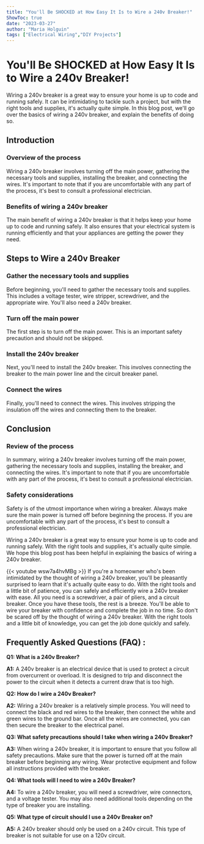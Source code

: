 ```yaml
---
title: "You'll Be SHOCKED at How Easy It Is to Wire a 240v Breaker!"
ShowToc: true 
date: "2023-03-27"
author: "Maria Holguin" 
tags: ["Electrical Wiring","DIY Projects"]
---
```

# You'll Be SHOCKED at How Easy It Is to Wire a 240v Breaker!

Wiring a 240v breaker is a great way to ensure your home is up to code and running safely. It can be intimidating to tackle such a project, but with the right tools and supplies, it's actually quite simple. In this blog post, we'll go over the basics of wiring a 240v breaker, and explain the benefits of doing so.

## Introduction

### Overview of the process

Wiring a 240v breaker involves turning off the main power, gathering the necessary tools and supplies, installing the breaker, and connecting the wires. It's important to note that if you are uncomfortable with any part of the process, it's best to consult a professional electrician. 

### Benefits of wiring a 240v breaker

The main benefit of wiring a 240v breaker is that it helps keep your home up to code and running safely. It also ensures that your electrical system is running efficiently and that your appliances are getting the power they need. 

## Steps to Wire a 240v Breaker

### Gather the necessary tools and supplies

Before beginning, you'll need to gather the necessary tools and supplies. This includes a voltage tester, wire stripper, screwdriver, and the appropriate wire. You'll also need a 240v breaker. 

### Turn off the main power

The first step is to turn off the main power. This is an important safety precaution and should not be skipped. 

### Install the 240v breaker

Next, you'll need to install the 240v breaker. This involves connecting the breaker to the main power line and the circuit breaker panel. 

### Connect the wires

Finally, you'll need to connect the wires. This involves stripping the insulation off the wires and connecting them to the breaker. 

## Conclusion

### Review of the process

In summary, wiring a 240v breaker involves turning off the main power, gathering the necessary tools and supplies, installing the breaker, and connecting the wires. It's important to note that if you are uncomfortable with any part of the process, it's best to consult a professional electrician. 

### Safety considerations

Safety is of the utmost importance when wiring a breaker. Always make sure the main power is turned off before beginning the process. If you are uncomfortable with any part of the process, it's best to consult a professional electrician. 

Wiring a 240v breaker is a great way to ensure your home is up to code and running safely. With the right tools and supplies, it's actually quite simple. We hope this blog post has been helpful in explaining the basics of wiring a 240v breaker.

{{< youtube wsw7a4hvMBg >}} 
If you're a homeowner who's been intimidated by the thought of wiring a 240v breaker, you'll be pleasantly surprised to learn that it's actually quite easy to do. With the right tools and a little bit of patience, you can safely and efficiently wire a 240v breaker with ease. All you need is a screwdriver, a pair of pliers, and a circuit breaker. Once you have these tools, the rest is a breeze. You'll be able to wire your breaker with confidence and complete the job in no time. So don't be scared off by the thought of wiring a 240v breaker. With the right tools and a little bit of knowledge, you can get the job done quickly and safely.

## Frequently Asked Questions (FAQ) :
**Q1: What is a 240v Breaker?**

**A1:** A 240v breaker is an electrical device that is used to protect a circuit from overcurrent or overload. It is designed to trip and disconnect the power to the circuit when it detects a current draw that is too high. 

**Q2: How do I wire a 240v Breaker?**

**A2:** Wiring a 240v breaker is a relatively simple process. You will need to connect the black and red wires to the breaker, then connect the white and green wires to the ground bar. Once all the wires are connected, you can then secure the breaker to the electrical panel. 

**Q3: What safety precautions should I take when wiring a 240v Breaker?**

**A3:** When wiring a 240v breaker, it is important to ensure that you follow all safety precautions. Make sure that the power is turned off at the main breaker before beginning any wiring. Wear protective equipment and follow all instructions provided with the breaker. 

**Q4: What tools will I need to wire a 240v Breaker?**

**A4:** To wire a 240v breaker, you will need a screwdriver, wire connectors, and a voltage tester. You may also need additional tools depending on the type of breaker you are installing. 

**Q5: What type of circuit should I use a 240v Breaker on?**

**A5:** A 240v breaker should only be used on a 240v circuit. This type of breaker is not suitable for use on a 120v circuit.





